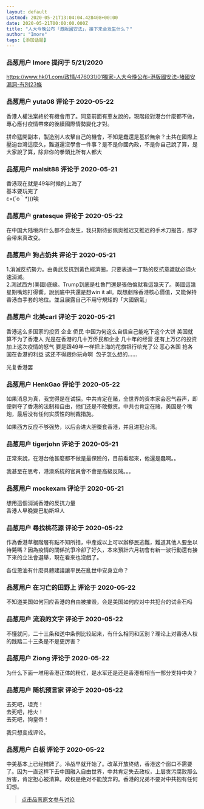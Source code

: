 ```yaml
---
layout: default
Lastmod: 2020-05-21T13:04:04.428408+00:00
date: 2020-05-21T00:00:00.000Z
title: "人大今晚公布「港版國安法」，接下来会发生什么？"
author: "Imore"
tags: [添加话题]
---
```



### 品葱用户 **Imore** 提问于 5/21/2020
    
https://www.hk01.com/政情/476031/01獨家-人大今晚公布-港版國安法-堵國安漏洞-有別23條
    
                

### 品葱用户 **yuta08** 评论于 2020-05-22
        
香港人權法案終於有機會用了。同意前面有蔥友說的，現階段對港台什麼都不做，專心應付疫情帶來的後續國際情勢變化才對。  
  
拼命猛開副本，製造別人攻擊自己的機會，不知是蠢還是基於無奈？土共在國際上壓迫台灣這麼久，難道還沒學會一件事？是不是你國內政，不是你自己說了算，是大家說了算，除非你的拳頭比所有人都大
        
                

### 品葱用户 **malsit88** 评论于 2020-05-21
        
香港现在就是49年时候的上海了  
基本要玩完了  
ε=(´ο｀\*)))唉
        
                

### 品葱用户 **gratesque** 评论于 2020-05-22
        
在中国大陆境内什么都不会发生，我只期待彭佩奥推迟又推迟的手术刀报告，那才会带来真改变。
        
                

### 品葱用户 **狗占奶共** 评论于 2020-05-21
        
1.消滅反抗勢力。由勇武反抗到黃色經濟圈，只要表達一丁點的反抗意識就必須火速消滅。  
2.測試西方(美國)底線。Trump到底是杜魯門還是張伯倫就看這幾天了。美國這幾星期嘴炮打得響。說到底中共還是想win it all。既想剷除香港核心價值，又能保持香港白手套的地位。並且展露自己不用守規矩的「大國霸氣」
        
                

### 品葱用户 **北美carl** 评论于 2020-05-21
        
香港这么多国家的投资 企业 侨民 中国为何这么自信自己能吃下这个大饼 美国就算不为了香港人 光是在香港的几十万侨民和企业 几十年的经营 还有上万亿的投资 加上这次疫情的怒气 要是跟49年一样把上海的花旗银行给充了公 恶心各国 抢各国在香港的利益 这还不得跟你玩命啊  包子怎么想的……  
  
光复香港罢
        
                

### 品葱用户 **HenkGao** 评论于 2020-05-22
        
如果消息为真，我觉得是在试探。中共肯定在赌，全世界的资本家会忍气吞声，即便剥夺了香港的法制和自由，他们还是不敢撤资。中共也肯定在赌，美国是个嘴炮，最后没有任何实质性的制裁措施。  
  
如果西方反应不够强势，以后会进大胆蚕食香港，并且进犯台湾。
        
                

### 品葱用户 **tigerjohn** 评论于 2020-05-21
        
正常來說，在港台他甚麼都不做是最保險的，目前看起來，他還是蠢啊。。  
  
我甚至在思考，港澳系統的官員會不會是高級反賊。。。
        
                

### 品葱用户 **mockexam** 评论于 2020-05-21
        
想用這個消滅香港的反抗力量  
香港人早晚變巴勒斯坦人
        
                

### 品葱用户 **尋找桃花源** 评论于 2020-05-22
        
作為香港草根階層有點不知所措，中產或以上可以辦移民逃難，難道其他人要坐以待斃嗎？因為疫情的關係抗爭冷卻了好久，本來預計六月初會有新一波行動還有接下來的立法會選舉，現在看來也沒戲了。  
  
各位蔥油有什麼具體建議讓平民在亂世中安身立命？
        
                

### 品葱用户 **在习亡的田野上** 评论于 2020-05-22
        
不知道美国如何回应香港的自由被摧毁，会是美国如何应对中共犯台的试金石吗
        
                

### 品葱用户 **流浪的文字** 评论于 2020-05-22
        
不懂就问，二十三条和送中条例比较起来，有什么相同和区别？理论上对香港人权的践踏二十三条是不是更厉害？
        
                

### 品葱用户 **Ziong** 评论于 2020-05-22
        
为什么下面一堆用香港正体的粉红，是水军还是还是香港有相当一部分支持中央？
        
                

### 品葱用户 **随机预言家** 评论于 2020-05-22
        
去死吧，坦克！  
去死吧，枪火！  
去死吧，狗皇帝！  
  
我只想变成评论。
        
                

### 品葱用户 **白板** 评论于 2020-05-22
        
中美基本上已经摊牌了。冷战早就开始了。改革开放终结，香港这个窗口不需要了。因为一直这样下去中国融入自由世界，中共肯定失去政权，上层贪污腐败那么厉害，肯定担心被清算。政权是绝对不能放弃的。香港的兄弟不要对中共抱有任何幻想。
        
                





> [点击品葱原文参与讨论](https://pincong.rocks/question/25699)

